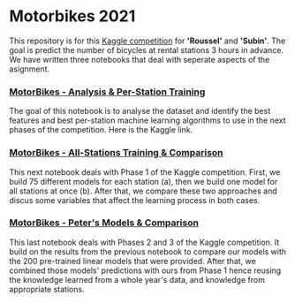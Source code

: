 # Motorbikes 2021

This repository is for this [Kaggle competition](https://www.kaggle.com/c/morebikes2021/overview) for __'Roussel'__ and __'Subin'__. The goal is predict the number of bicycles at rental stations 3 hours in advance. We have written three notebooks that deal with seperate aspects of the asignment.

### [MotorBikes - Analysis & Per-Station Training](https://www.kaggle.com/desmondrn/motorbikes-analysis-per-station-training)
The goal of this notebook is to analyse the dataset and identify the best features and best per-station machine learning algorithms to use in the next phases of the competition. Here is the Kaggle link.

### [MotorBikes - All-Stations Training & Comparison](https://www.kaggle.com/desmondrn/motorbikes-all-stations-training-comparison)
This next notebook deals with Phase 1 of the Kaggle competition. First, we build 75 different models for each station (a), then we build one model for all stations at once (b). After that, we compare these two approaches and discus some variables that affect the learning process in both cases.

### [MotorBikes - Peter's Models & Comparison](https://www.kaggle.com/desmondrn/motorbikes-peter-s-models-comparison)
This last notebook deals with Phases 2 and 3 of the Kaggle competition. It build on the results from the previous notebook to compare our models with the 200 pre-trained linear models that were provided. After that, we combined those models' predictions with ours from Phase 1 hence reusing the knowledge learned from a whole year's data, and knowledge from appropriate stations.
